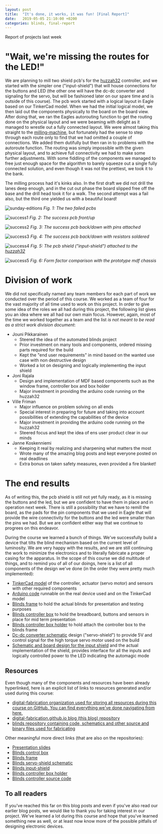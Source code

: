 ```yaml
---
layout: post
title:  "It's done, it works, it was fun! [Final Report]"
date:   2019-05-05 21:10:00 +0200
categories: blinds, final-report
---
```

Report of projects last week

# "Wait, we're missing the routes for the LED!"

We are planning to mill two shield pcb's for the [huzzah32] controller, and we started with the simpler one ("input-shield") that will house connections for the buttons and LED (the other one will have the dc-dc converter and signaling for the servo, but will be fashioned later on our spare time and is outside of this course). The pcb work started with a logical layout in Eagle based on our TinkerCad model. When we had the initial logical model, we then laid out the components physically to the board on the board view. After doing that, we ran the Eagles autorouting function to get the routing done on the physical layout and we were beaming with delight as it managed to wrestle out a fully connected layout. We were almost taking this straight to the [milling-machine], but fortunately had the sense to step through each route only to find that we had omitted a couple of connections. We added them dutifully but then ran in to problems with the autoroute function. The routing was simply impossible with the given physical layout, and to achieve full connectivity we had to make some further adjustments. With some fiddling of the components we managed to free just enough space for the algorithm to barely squeeze out a single fully connected solution, and even though it was not the prettiest, we took it to the bank.

The milling process had it's kinks also. In the first draft we did not drill the lanes deep enough, and in the cut out phase the board slipped free off the base and the drill head took it for a walk. The second attempt was a fail also, but the third one yielded us with a beautiful board!

![sunday-editions]
*Fig. 1: The two failed pcbs*

![success1]
*Fig. 2: The success pcb front/up*

![success2]
*Fig. 3: The success pcb back/down with pins attached*

![success3]
*Fig. 4: The success pcb back/down with resistors soldered*

![success4]
*Fig. 5: The pcb shield ("input-shield") attached to the [huzzah32]*

![success5]
*Fig. 6: Form factor comparison with the prototype mdf chassis*

# Division of work

We did not specifically named any team members for each part of work we conducted over the period of this course. We worked as a team of four for the vast majority of all time used to work on this project. In order to give some idea of the roles we all had during this project, the following list gives you an idea where we all had our own main focus. However, again, most of the time we worked together as a team and the list *is not meant to be read as a strict work division document*:
- Jouni Pikkarainen
  - Steered the idea of the automated blinds project
  - Prior investment on many tools and components, ordered missing parts required for the build
  - Kept the "end user requirements" in mind based on the wanted use case with non destructive design
  - Worked a lot on designing and logically implementing the input shield
- Joni Rajala
  - Design and implementation of MDF based components such as the window frame, controller box and box holder
  - Major investment in providing the arduino code running on the huzzah32
- Ville Friman
  - Major influence on problem solving on all ends
  - Special interest in preparing for future and taking into account possibilities of extending the capabilities of the device
  - Major investment in providing the arduino code running on the huzzah32
  - Steered focus and kept the idea of ens user product clear in our minds
- Janne Koskenniemi
  - Keeping it real by realizing and sharpening what matters the most
  - Wrote many of the amazing blog posts and kept everyone posted on real deadlines
  - Extra bonus on taken safety measures, even provided a fire blanket!

# The end results

As of writing this, the pcb shield is still not yet fully ready, as it is missing the buttons and the led, but we are confident to have them in place and in operation next week. There is still a possibility that we have to remill the board, as the pads for the pin components that we used in Eagle that will provide the wire connectivity for the buttons and the led were smaller than the pins we had. But we are confident either way that we continue to progrees on this endeavor.

During the course we learned a bunch of things. We've successfully build a device that tilts the blind mechanism based on the current level of luminosity. We are very happy with the results, and we are still continuing the work to minimize the electronics and to literally fabricate a proper casing for the apparatus. In the scope of this course we did multitude of things, and to remind you of all of our doings, here is a list of all components of the design we've done (in the order they were pretty much implemented):

- [TinkerCad model][blinds-tinkercad] of the controller, actuator (servo motor) and sensors with other required components
- [Arduino code][code] runnable on the real device used and on the TinkerCad model
- [Blinds frame][blinds-frame] to hold the actual blinds for presentation and testing purposes
- [Blinds controller box][blinds-box] to hold the breadboard, buttons and sensors in place for mid term presentation
- [Blinds controller box holder][blinds-box-holder] to hold attach the controller box to the blinds frame
- [Dc-dc converter schematic][servo-shield] design ("servo-shield") to provide 5V and control signal for the high torque servo motor used on the build
- [Schematic and board design for the input shield][input-shield] and the actual implementation of the shield, provides interface for all the inputs and logically controlled power to the LED indicating the automagic mode

## Resources

Even though many of the components and resources have been already hyperlinked, here is an explicit list of links to resources generated and/or used during this course:

* [digital-fabrication organization used for storing all resources during this course on GitHub. You can find everything we've done navigating from here.](https://github.com/digital-fabrication)
* [digital-fabrication.github.io blog (this blog) repository](https://github.com/digital-fabrication/digital-fabrication.github.io)
* [blinds repository containing code, schematics and other source and binary files used for fabricating](https://github.com/digital-fabrication/blinds)

Other meaningful more direct links (that are also on the repositories):

* [Presentation slides](https://github.com/digital-fabrication/digital-fabrication.github.io/blob/master/assets/Automagic%20venetian%20Bliends.pptx)
* [Blinds control box][blinds-box]
* [Blinds frame][blinds-frame]
* [Blinds servo-shield schematic][servo-shield]
* [Blinds input-shield][input-shield]
* [Blinds controller box holder][blinds-box-holder]
* [Blinds controller source code][code]

## To all readers

If you've reached this far on this blog posts and even if you've also read our earlier blog posts, we would like to thank you for taking interest in our project. We've learned a lot during this course and hope that you've learned something new as well, or at least now know more of the possible pitfalls of designing electronic devices.


[sunday-editions]: /assets/pcb/sunday_editions.jpg
[success1]: /assets/pcb/success1.jpg
[success2]: /assets/pcb/success2.jpg
[success3]: /assets/pcb/success_soldered.jpg
[success4]: /assets/pcb/success_attached.jpg
[success5]: /assets/pcb/success_formfactor_comparison.jpg
[huzzah32]: https://www.adafruit.com/product/3405
[milling-machine]: https://www.rolanddga.com/products/3d/srm-20-small-milling-machine
[blinds-tinkercad]: https://www.tinkercad.com/things/hpbrvkqL4Yk
[code]: https://github.com/digital-fabrication/blinds/blob/master/source.ino
[blinds-frame]: https://github.com/digital-fabrication/blinds/tree/master/blinds-frame
[blinds-box]: https://github.com/digital-fabrication/blinds/tree/master/blinds-control-box
[blinds-box-holder]: https://github.com/digital-fabrication/blinds/blob/master/Blinds-koppa.svg
[servo-shield]: https://github.com/digital-fabrication/blinds/tree/master/blinds-shield
[input-shield]: https://github.com/digital-fabrication/blinds/tree/master/blinds-shield/shield-input
